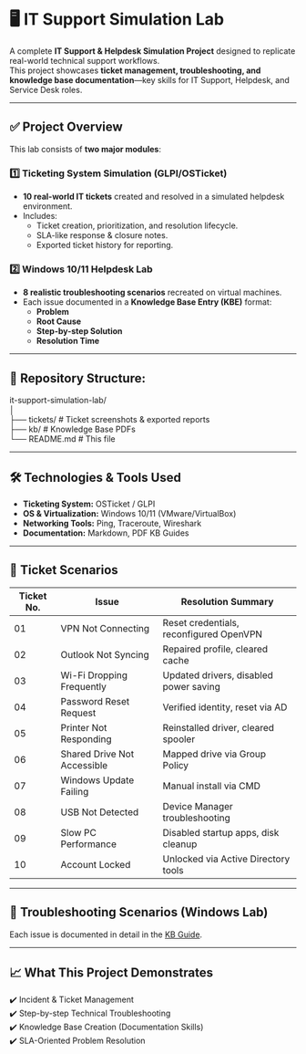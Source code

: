 # 🖥️ IT Support Simulation Lab

A complete **IT Support & Helpdesk Simulation Project** designed to replicate real-world technical support workflows.  
This project showcases **ticket management, troubleshooting, and knowledge base documentation**—key skills for IT Support, Helpdesk, and Service Desk roles.

---

## ✅ Project Overview

This lab consists of **two major modules**:

### 1️⃣ Ticketing System Simulation (GLPI/OSTicket)
- **10 real-world IT tickets** created and resolved in a simulated helpdesk environment.
- Includes:
  - Ticket creation, prioritization, and resolution lifecycle.
  - SLA-like response & closure notes.
  - Exported ticket history for reporting.

### 2️⃣ Windows 10/11 Helpdesk Lab
- **8 realistic troubleshooting scenarios** recreated on virtual machines.
- Each issue documented in a **Knowledge Base Entry (KBE)** format:
  - **Problem**
  - **Root Cause**
  - **Step-by-step Solution**
  - **Resolution Time**

---

## 📂 Repository Structure:</br>
it-support-simulation-lab/</br>
│</br>
├── tickets/ # Ticket screenshots & exported reports </br>
├── kb/ # Knowledge Base PDFs</br>
└── README.md # This file</br>


---

## 🛠️ Technologies & Tools Used

- **Ticketing System:** OSTicket / GLPI  
- **OS & Virtualization:** Windows 10/11 (VMware/VirtualBox)  
- **Networking Tools:** Ping, Traceroute, Wireshark  
- **Documentation:** Markdown, PDF KB Guides

---

## 📌 Ticket Scenarios

| Ticket No. | Issue | Resolution Summary |
|------------|-------|--------------------|
| 01 | VPN Not Connecting | Reset credentials, reconfigured OpenVPN |
| 02 | Outlook Not Syncing | Repaired profile, cleared cache |
| 03 | Wi-Fi Dropping Frequently | Updated drivers, disabled power saving |
| 04 | Password Reset Request | Verified identity, reset via AD |
| 05 | Printer Not Responding | Reinstalled driver, cleared spooler |
| 06 | Shared Drive Not Accessible | Mapped drive via Group Policy |
| 07 | Windows Update Failing | Manual install via CMD |
| 08 | USB Not Detected | Device Manager troubleshooting |
| 09 | Slow PC Performance | Disabled startup apps, disk cleanup |
| 10 | Account Locked | Unlocked via Active Directory tools |

---

## 🔧 Troubleshooting Scenarios (Windows Lab)

Each issue is documented in detail in the [KB Guide](./kb/windows_troubleshooting_guide.pdf).

---

## 📈 What This Project Demonstrates

✔️ Incident & Ticket Management  
✔️ Step-by-step Technical Troubleshooting  
✔️ Knowledge Base Creation (Documentation Skills)  
✔️ SLA-Oriented Problem Resolution

